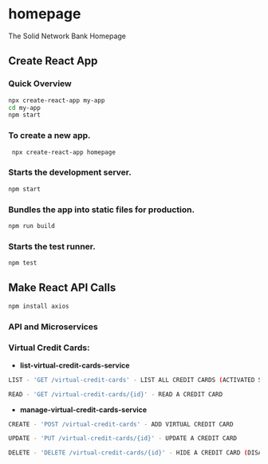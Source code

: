 # homepage
The Solid Network Bank Homepage

## Create React App

### Quick Overview
```sh
npx create-react-app my-app
cd my-app
npm start
```

### To create a new app.

```sh
 npx create-react-app homepage
```

### Starts the development server.

 ```sh   
npm start
```

### Bundles the app into static files for production.

```sh
npm run build
```

### Starts the test runner.

```sh
npm test
```

## Make React API Calls

```sh
npm install axios
```

### API and Microservices

### Virtual Credit Cards:

- **list-virtual-credit-cards-service**

```sh
LIST - 'GET /virtual-credit-cards' - LIST ALL CREDIT CARDS (ACTIVATED STATUS)
```
```sh
READ - 'GET /virtual-credit-cards/{id}' - READ A CREDIT CARD
```
- **manage-virtual-credit-cards-service**

```sh
CREATE - 'POST /virtual-credit-cards' - ADD VIRTUAL CREDIT CARD
```
```sh
UPDATE - 'PUT /virtual-credit-cards/{id}' - UPDATE A CREDIT CARD
```
```sh
DELETE - 'DELETE /virtual-credit-cards/{id}' - HIDE A CREDIT CARD (DISACTIVATED STATUS)
```
